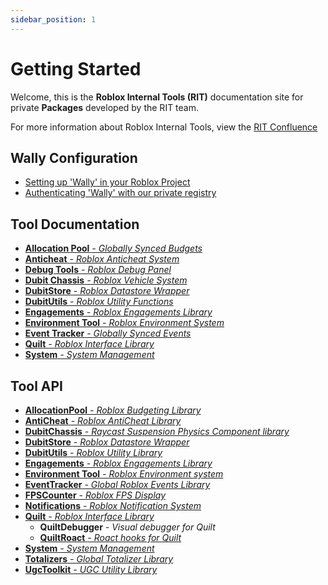 ```yaml
---
sidebar_position: 1
---
```


# Getting Started

Welcome, this is the **Roblox Internal Tools (RIT)** documentation site for private **Packages** developed by the RIT team.

For more information about Roblox Internal Tools, view the [RIT Confluence](https://dubitlimited.atlassian.net/wiki/spaces/PROD/pages/3879141428/Roblox+Internal+Tools)

## Wally Configuration

- [Setting up 'Wally' in your Roblox Project](/docs/Wally%20Config/intro)
- [Authenticating 'Wally' with our private registry](/docs/Wally%20Config/authentication)

## Tool Documentation
- [**Allocation Pool** *- Globally Synced Budgets*](/docs/Dubit%20Tools/Allocation%20Pool/intro/)
- [**Anticheat** *- Roblox Anticheat System*](/docs/Dubit%20Tools/Anticheat/intro/)
- [**Debug Tools** *- Roblox Debug Panel*](/docs/Dubit%20Tools/Debug%20Tools/intro/)
- [**Dubit Chassis** *- Roblox Vehicle System*](/docs/Dubit%20Tools/Dubit%20Chassis/intro/)
- [**DubitStore** *- Roblox Datastore Wrapper*](/docs/Dubit%20Tools/DubitStore/intro)
- [**DubitUtils** *- Roblox Utility Functions*](/docs/Dubit%20Tools/Dubit%20Utils/intro)
- [**Engagements** *- Roblox Engagements Library*](/docs/Dubit%20Tools/Engagements/intro)
- [**Environment Tool** *- Roblox Environment System*](/docs/Dubit%20Tools/Environment%20Tool/intro/)
- [**Event Tracker** *- Globally Synced Events*](/docs/Dubit%20Tools/Event%20Tracker/intro/)
- [**Quilt** *- Roblox Interface Library*](/docs/Dubit%20Tools/Quilt/getting_started/)
- [**System** *- System Management*](/docs/Dubit%20Tools/System/intro)

## Tool API

- [**AllocationPool** *- Roblox Budgeting Library*](/api/AllocationPool)
- [**AntiCheat** *- Roblox AntiCheat Library*](/api/AntiCheat)
- [**DubitChassis** *- Raycast Suspension Physics Component library*](/api/DubitChassis)
- [**DubitStore** *- Roblox Datastore Wrapper*](/api/DubitStore)
- [**DubitUtils** *- Roblox Utility Library*](/api/DubitUtils)
- [**Engagements** *- Roblox Engagements Library*](/api/Engagements)
- [**Environment Tool** *- Roblox Environment system*](/api/EnvironmentTool)
- [**EventTracker** *- Global Roblox Events Library*](/api/EventTracker)
- [**FPSCounter** *- Roblox FPS Display*](/api/FPSCounter)
- [**Notifications** *- Roblox Notification System*](/api/Notifications)
- [**Quilt** *- Roblox Interface Library*](/api/Interface)
	- **QuiltDebugger** *- Visual debugger for Quilt*
	- [**QuiltRoact** *- Roact hooks for Quilt*](/api/QuiltRoact)
- [**System** *- System Management*](/api/System)
- [**Totalizers** *- Global Totalizer Library*](/api/Totalizers)
- [**UgcToolkit** *- UGC Utility Library*](/api/UgcToolkit)